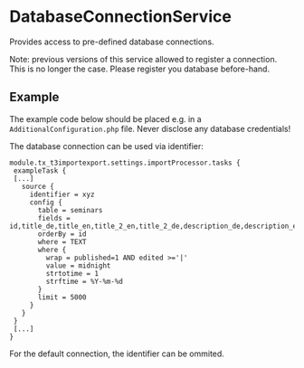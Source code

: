 DatabaseConnectionService
=========================
Provides access to pre-defined database connections.

Note: previous versions of this service allowed to register a connection. This is no longer the case.
Please register you database before-hand.

## Example
The example code below should be placed e.g. in a `AdditionalConfiguration.php` file. Never disclose any database credentials!

The database connection can be used via identifier:
```TypoScript
module.tx_t3importexport.settings.importProcessor.tasks {
 exampleTask {
 [...]
   source {
     identifier = xyz
     config {
       table = seminars
       fields = id,title_de,title_en,title_2_en,title_2_de,description_de,description_en,type,season_begin
       orderBy = id
       where = TEXT
       where {
         wrap = published=1 AND edited >='|'
         value = midnight
         strtotime = 1
         strftime = %Y-%m-%d
       }
       limit = 5000
     }
   }
 }
 [...]
}
```
For the default connection, the identifier can be ommited.
